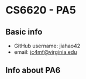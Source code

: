 # CS6620 - PA5

## Basic info 

* GitHub username: jiahao42
* email: jc4mf@virginia.edu

## Info about PA6